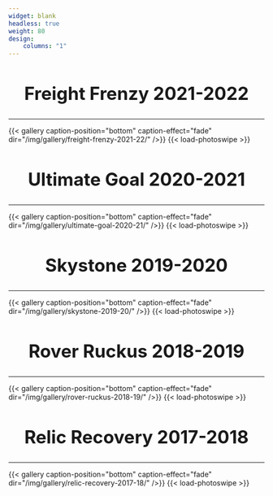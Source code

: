 ```yaml
---
widget: blank
headless: true
weight: 80
design:
    columns: "1"
---
```


<h2 style="text-align:center; font-size:2.5em"> Freight Frenzy 2021-2022 </h2>

------

{{< gallery caption-position="bottom" caption-effect="fade" dir="/img/gallery/freight-frenzy-2021-22/" />}} {{< load-photoswipe >}}

<h2 style="text-align:center; font-size:2.5em"> Ultimate Goal 2020-2021 </h2>

------

{{< gallery caption-position="bottom" caption-effect="fade" dir="/img/gallery/ultimate-goal-2020-21/" />}} {{< load-photoswipe >}}

<h2 style="text-align:center; font-size:2.5em"> Skystone 2019-2020 </h2>

------

{{< gallery caption-position="bottom" caption-effect="fade" dir="/img/gallery/skystone-2019-20/" />}} {{< load-photoswipe >}}

<h2 style="text-align:center; font-size:2.5em"> Rover Ruckus 2018-2019 </h2>

------

{{< gallery caption-position="bottom" caption-effect="fade" dir="/img/gallery/rover-ruckus-2018-19/" />}} {{< load-photoswipe >}}

<h2 style="text-align:center; font-size:2.5em"> Relic Recovery 2017-2018 </h2>

------

{{< gallery caption-position="bottom" caption-effect="fade" dir="/img/gallery/relic-recovery-2017-18/" />}} {{< load-photoswipe >}}
